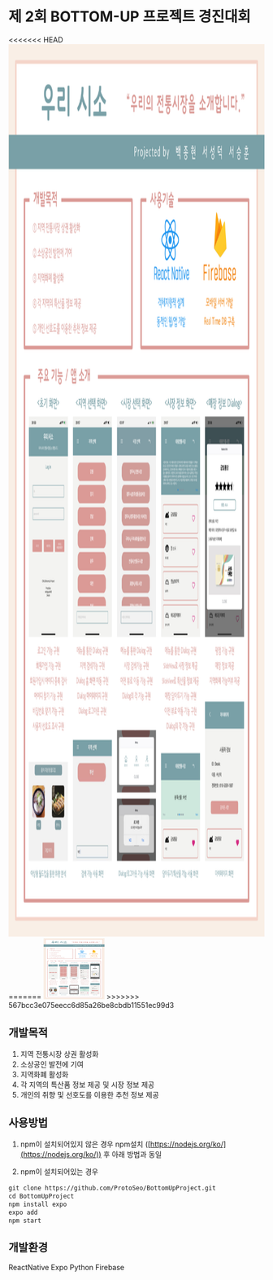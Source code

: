 # 제 2회 BOTTOM-UP 프로젝트 경진대회

<p>
<<<<<<< HEAD
    <img src="img/BottomUp.jpg" width="1240px" height="1754px">
=======
    <img src="./img/BottomUp.jpg" width="120px" height="120px">
>>>>>>> 567bcc3e075eecc6d85a26be8cbdb11551ec99d3

## 개발목적

1.   지역 전통시장 상권 활성화
2.   소상공인 발전에 기여
3.   지역화폐 활성화
4.  각 지역의 특산품 정보 제공 및 시장 정보 제공
5.  개인의 취향 및 선호도를 이용한 추천 정보 제공

## 사용방법 

1. npm이 설치되어있지 않은 경우
npm설치 ([https://nodejs.org/ko/](https://nodejs.org/ko/)) 후 아래 방법과 동일

2. npm이 설치되어있는 경우
```
git clone https://github.com/ProtoSeo/BottomUpProject.git
cd BottomUpProject
npm install expo
expo add
npm start
```

## 개발환경

ReactNative 
Expo
Python
Firebase